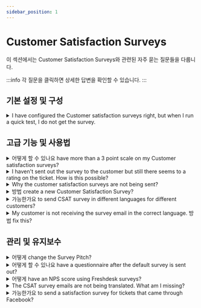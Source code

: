 ```yaml
---
sidebar_position: 1
---
```


# Customer Satisfaction Surveys

이 섹션에서는 Customer Satisfaction Surveys와 관련된 자주 묻는 질문들을 다룹니다.

:::info
각 질문을 클릭하면 상세한 답변을 확인할 수 있습니다.
:::


## 기본 설정 및 구성

<details>
<summary>I have configured the Customer satisfaction surveys right, but when I run a quick test, I do not get the survey.</summary>

<p>The surveys would not be sent to you if the <strong>requestor of the ticket is the same as an Agent</strong> email address. </p><p><br /></p><p>Hence, please try sending the survey to a ticket where your agent address isn't the requestor (preferably from your personal address). </p><p><span style={{ fontSize: "16px" }}><br /></span></p><p><br /></p>

</details>


## 고급 기능 및 사용법

<details>
<summary>어떻게 할 수 있나요 have more than a 3 point scale on my Customer satisfaction surveys?</summary>

<p dir="ltr">With the new Satisfaction Survey in Freshdesk, you would be able to customize your surveys with more than 3 point scales. This new satisfaction survey is available from the<strong>&nbsp;Pro</strong> (previously <strong dir="ltr">Estate) </strong>Plan onwards.&nbsp;</p><p><br /></p><p dir="ltr">So, if you are using an account in the <strong>Pro or Enterprise</strong> plan (previously &nbsp;<strong dir="ltr">Estate or Forest plan)</strong>, please do drop in an email to <strong>support@freshdesk.com</strong> and we would have this enabled.</p><p><br /></p><p>Please navigate to <strong dir="ltr">Admin -&gt; Workflows -&gt; Customer satisfaction -&gt; click</strong><strong>&nbsp;on edit</strong> to customize this once it is enabled.</p><p><br /></p>

</details>

<details>
<summary>I haven't sent out the survey to the customer but still there seems to a rating on the ticket. How is this possible?</summary>

<p>If you have enabled the satisfaction surveys, the customers would also have the ability to rate the closed ticket from the customer portal itself.</p><p><br /></p><p>Please check whether it is enabled in <strong dir="ltr">Admin -&gt; <strong dir="ltr" style={{ boxSizing: "border-box", fontWeight: "700", color: "rgb(24, 50, 71)", fontFamily: "-apple-system, BlinkMacSystemFont, \"Segoe UI\", Roboto, \"Helvetica Neue\", Arial, sans-serif", fontSize: "13px", fontStyle: "normal", fontVariantLigatures: "normal", fontVariantCaps: "normal", letterSpacing: "normal", orphans: "2", textAlign: "start", textIndent: "0px", textTransform: "none", whiteSpace: "normal", widows: "2", wordSpacing: "0px", WebkitTextStrokeWidth: "0px", textDecorationThickness: "initial", textDecorationStyle: "initial", textDecorationColor: "initial" }}>Workflows </strong>-&gt; Customer satisfaction </strong>and toggle the survey off if you do not want this to go out to customers.</p>

</details>

<details>
<summary>Why the customer satisfaction surveys are not being sent?</summary>

<div><div><div><p>If the setting is set to send the survey when the status of a ticket is changed to Resolved or Closed, the satisfaction survey would be sent along with the Requester notifications of <strong>'Agent Solves the Ticket'</strong> and <strong>'Agent Closes the Ticket'</strong> respectively.</p><p><br /></p>Please navigate to <strong dir="ltr">Admin &gt; <strong dir="ltr" style={{ boxSizing: "border-box", fontWeight: "700", color: "rgb(24, 50, 71)", fontFamily: "-apple-system, BlinkMacSystemFont, \"Segoe UI\", Roboto, \"Helvetica Neue\", Arial, sans-serif", fontSize: "13px", fontStyle: "normal", fontVariantLigatures: "normal", fontVariantCaps: "normal", letterSpacing: "normal", orphans: "2", textAlign: "start", textIndent: "0px", textTransform: "none", whiteSpace: "normal", widows: "2", wordSpacing: "0px", WebkitTextStrokeWidth: "0px", textDecorationThickness: "initial", textDecorationStyle: "initial", textDecorationColor: "initial" }}>Workflows</strong> &gt; Email notifications &gt; Requester notifications</strong> and toggle on the corresponding email notification to make sure that the survey is sent. If this is toggled off, then the survey would not be sent.</div><p><br /></p><p>The survey will also not be sent on tickets where the <strong>requester of the ticket is also an agent</strong> on the helpdesk as it is not considered ideal for an agent to rate another agent.</p></div></div>

</details>

<details>
<summary>방법 create a new Customer Satisfaction Survey?</summary>

<p>You would have a default customer satisfaction survey configured on your account. If you are looking to create a new and customized Satisfaction Survey, you could have this set up under <strong dir="ltr">Admin -&gt; Workflows -&gt; Customer Satisfaction -&gt; New Survey</strong>.</p><p><br /></p><p>Once this is configured, you would be able to choose from the Survey list on which Survey you would like to associate with your account. At any given time, you could have only one Survey turned on.</p><p><br /></p><p dir="ltr">This feature is available from the <strong>Pro</strong> plan (Previously <strong>Garden</strong>) onwards.</p>

</details>

<details>
<summary>가능한가요 to send CSAT survey in different languages for different customers?</summary>

<div><div>From Estate and above plans, you can localize the CSAT survey forms in your Freshdesk account <span style={{ color: "rgb(51, 51, 51)", fontFamily: "Arial, Helvetica, sans-serif", fontSize: "16px", fontWeight: "400", textAlign: "justify", textIndent: "0px", display: "inline !important" }}>t</span>o match the preferred language in the customer’s profile. </div><div>Please refer to the article in the <a href="https://support.freshdesk.com/support/solutions/articles/50000000119-localize-your-feedback-forms-with-multilingual-customer-satisfaction-surveys"></a><a href="https://support.freshdesk.com/support/solutions/articles/50000000119-localize-your-feedback-forms-with-multilingual-customer-satisfaction-surveys" rel="noreferrer" target="_blank">link</a> for detailed information. </div></div>

</details>

<details>
<summary>My customer is not receiving the survey email in the correct language. 방법 fix this?</summary>

<div style={{ boxSizing: "border-box", wordBreak: "break-word", overflowWrap: "break-word", color: "rgb(24, 50, 71)", fontFamily: "-apple-system, system-ui, \"Segoe UI\", Roboto, \"Helvetica Neue\", Arial, sans-serif", fontSize: "14px", fontWeight: "400", textAlign: "start", textIndent: "0px" }}><span dir="ltr" style={{ boxSizing: "border-box", wordBreak: "break-word", overflowWrap: "break-word" }}>The language in which the email notifications are being sent to the customer depends on the language that the particular contact has been associated with. </span></div><div style={{ boxSizing: "border-box", wordBreak: "break-word", overflowWrap: "break-word", color: "rgb(24, 50, 71)", fontFamily: "-apple-system, system-ui, \"Segoe UI\", Roboto, \"Helvetica Neue\", Arial, sans-serif", fontSize: "14px", fontWeight: "400", textAlign: "start", textIndent: "0px" }}><br /></div><div style={{ boxSizing: "border-box", wordBreak: "break-word", overflowWrap: "break-word", color: "rgb(24, 50, 71)", fontFamily: "-apple-system, system-ui, \"Segoe UI\", Roboto, \"Helvetica Neue\", Arial, sans-serif", fontSize: "14px", fontWeight: "400", textAlign: "start", textIndent: "0px" }}><span dir="ltr" style={{ boxSizing: "border-box", wordBreak: "break-word", overflowWrap: "break-word" }}>Navigate to the profile of the contact under Contacts tab &gt; Edit Contact and change the language of the contact to the preferred language.</span><br /><br /><span dir="ltr" style={{ boxSizing: "border-box", wordBreak: "break-word", overflowWrap: "break-word" }}><img src="#" style={{ width: "360px" }} class="fr-fic fr-dib fr-bordered" /></span><br /><br /></div><div style={{ boxSizing: "border-box", wordBreak: "break-word", overflowWrap: "break-word", color: "rgb(24, 50, 71)", fontFamily: "-apple-system, system-ui, \"Segoe UI\", Roboto, \"Helvetica Neue\", Arial, sans-serif", fontSize: "14px", fontWeight: "400", textAlign: "start", textIndent: "0px" }}><br /></div>

</details>


## 관리 및 유지보수

<details>
<summary>어떻게 change the Survey Pitch?</summary>

<p>While sending the survey, you could <strong>add your own content</strong>, requesting the customer to rate their experience. This could be something like "Please tell us what you think of your support experience".</p><p><span style={{ fontSize: "16px" }}><br /></span></p><p>If you wish to change this text, please navigate to <strong dir="ltr">Admin -&gt; Workflows -&gt; Customer Satisfaction -&gt; Edit </strong>which would allow you to edit the content available under the <strong>"Survey Question"</strong> field. Hit on <strong>"Save"</strong> to use the edited text for future surveys.<br /><br /><img src="#" style={{ width: "auto" }} class="fr-fic fr-fil fr-dib" /></p>

</details>

<details>
<summary>어떻게 할 수 있나요 have a questionnaire after the default survey is sent out?</summary>

<p>With the new surveys in Freshdesk, you would be able to set up an additional set of questions that you could send out to the customers. </p><p><br /></p><p>Please navigate to <strong dir="ltr">Admin -&gt; <strong dir="ltr" style={{ boxSizing: "border-box", fontWeight: "700", color: "rgb(24, 50, 71)", fontFamily: "-apple-system, BlinkMacSystemFont, \"Segoe UI\", Roboto, \"Helvetica Neue\", Arial, sans-serif", fontSize: "13px", fontStyle: "normal", fontVariantLigatures: "normal", fontVariantCaps: "normal", letterSpacing: "normal", orphans: "2", textAlign: "start", textIndent: "0px", textTransform: "none", whiteSpace: "normal", widows: "2", wordSpacing: "0px", WebkitTextStrokeWidth: "0px", textDecorationThickness: "initial", textDecorationStyle: "initial", textDecorationColor: "initial" }}>Workflows </strong> -&gt; Customer satisfaction -&gt; click on edit</strong> next to the survey to be taken to the survey details. Below the thank you page, there is an additional questions section that could be set up and sent out to the customer.</p><p><br /></p><p>If you are on the <strong>Estate plan or higher</strong>, drop a quick email to <strong>support@freshdesk.com</strong> to have this enabled for your account. </p>

</details>

<details>
<summary>어떻게 have an NPS score using Freshdesk surveys?</summary>

<p>As of now, we do not have the ability to calculate the <strong>NPS</strong> via the Freshdesk surveys, but you sure could try out the <a href="https://support.freshdesk.com/support/solutions/articles/119431-the-surveymonkey-app" rel="noreferrer" target="_blank"><strong>Integration with Survey Monkey</strong></a><strong></strong>that would help you get this done. </p><p><br /></p><p dir="ltr">Please navigate to <strong dir="ltr">Admin -&gt; </strong><strong>Support Operations</strong><strong dir="ltr"> -&gt; Apps</strong> to bring this into your system.</p>

</details>

<details>
<summary>The CSAT survey emails are not being translated. What am I missing?</summary>

<p>The CSAT survey email might not have been translated in the preferred language if any one of the following is true. <br /><br /><strong>1. </strong>The language associated with the contact seems to be incorrect. The customer’s preferred language is auto-detected by Freshdesk and saved in contact details based on their first interaction. This can be changed under <strong style={{ boxSizing: "border-box", fontWeight: "bold" }}>Contact &gt; Edit Contact</strong>.<br /><br />2. The survey will be sent in the default language if the translations for the customer's preferred<strong> language is not uploaded or available</strong> in Freshdesk.</p><p style={{ boxSizing: "border-box", marginBottom: "0px", marginLeft: "0px", fontSize: "inherit", lineHeight: "1.6", wordBreak: "normal", overflowWrap: "break-word", textAlign: "justify" }}><br /></p><p style={{ boxSizing: "border-box", marginBottom: "0px", marginLeft: "0px", fontSize: "inherit", lineHeight: "1.6", wordBreak: "normal", overflowWrap: "break-word", textAlign: "justify" }}>3. The <strong>‘secondary languages’</strong> in your helpdesk should be marked as <strong>‘Visible in portal’</strong> for the surveys to be automatically translated to the corresponding languages</p>

</details>

<details>
<summary>가능한가요 to send a satisfaction survey for tickets that came through Facebook?</summary>

<p>Satisfaction surveys would be triggered through email notification. When a social ticket is created, we just fetch the username of the user. So ideally, there is no direct option to send a CSAT survey for social tickets. <br />But you could integrate any third party tool and attach a survey link manually.</p>

</details>

